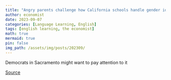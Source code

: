 ```yaml
---
title: "Angry parents challenge how California schools handle gender identity"
author: economist
date: 2023-09-07
categories: [Language Learning, English]
tags: [english learning, the economist]
math: true
mermaid: true
pin: false
img_path: /assets/img/posts/202309/
---
```


Democrats in Sacramento might want to pay attention to it


[Source](https://www.economist.com/united-states/2023/09/07/angry-parents-challenge-how-california-schools-handle-gender-identity)